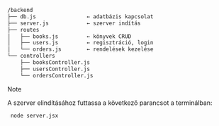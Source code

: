 ```bash
/backend
├── db.js                ← adatbázis kapcsolat
├── server.js            ← szerver indítás
├── routes
│   ├── books.js         ← könyvek CRUD
│   ├── users.js         ← regisztráció, login
│   └── orders.js        ← rendelések kezelése
└── controllers
    ├── booksController.js
    ├── usersController.js
    └── ordersController.js
```
> [!NOTE]
> A szerver elindításához futtassa a következő parancsot a terminálban:
> ```bash
>  node server.jsx
> ```